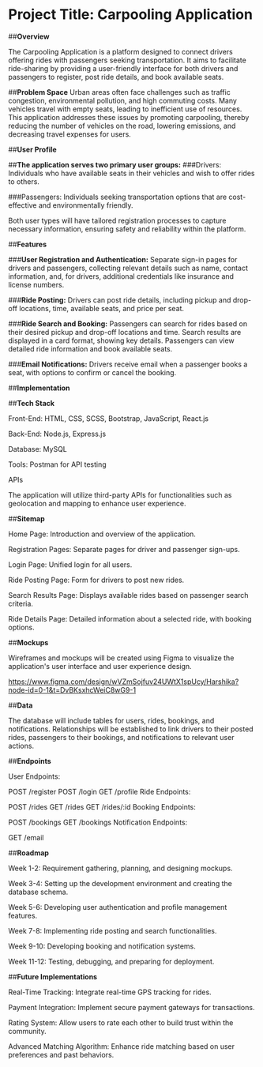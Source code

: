 # **Project Title: Carpooling Application**
##**Overview**

The Carpooling Application is a platform designed to connect drivers offering rides with passengers seeking transportation. It aims to facilitate ride-sharing by providing a user-friendly interface for both drivers and passengers to register, post ride details, and book available seats.

##**Problem Space**
Urban areas often face challenges such as traffic congestion, environmental pollution, and high commuting costs. Many vehicles travel with empty seats, leading to inefficient use of resources. This application addresses these issues by promoting carpooling, thereby reducing the number of vehicles on the road, lowering emissions, and decreasing travel expenses for users.

##**User Profile**

##**The application serves two primary user groups:**
###Drivers: Individuals who have available seats in their vehicles and wish to offer rides to others.

###Passengers: Individuals seeking transportation options that are cost-effective and environmentally friendly.

Both user types will have tailored registration processes to capture necessary information, ensuring safety and reliability within the platform.

##**Features**

###**User Registration and Authentication:** Separate sign-in pages for drivers and passengers, collecting relevant details such as name, contact information, and, for drivers, additional credentials like insurance and license numbers.

###**Ride Posting:** Drivers can post ride details, including pickup and drop-off locations, time, available seats, and price per seat.

###**Ride Search and Booking:** Passengers can search for rides based on their desired pickup and drop-off locations and time. Search results are displayed in a card format, showing key details. Passengers can view detailed ride information and book available seats.

###**Email Notifications:** Drivers receive email when a passenger books a seat, with options to confirm or cancel the booking.



##**Implementation**

##**Tech Stack**

Front-End: HTML, CSS, SCSS, Bootstrap, JavaScript, React.js

Back-End: Node.js, Express.js

Database: MySQL

Tools: Postman for API testing

APIs

The application will utilize third-party APIs for functionalities such as geolocation and mapping to enhance user experience.

##**Sitemap**

Home Page: Introduction and overview of the application.

Registration Pages: Separate pages for driver and passenger sign-ups.

Login Page: Unified login for all users.

Ride Posting Page: Form for drivers to post new rides.

Search Results Page: Displays available rides based on passenger search criteria.

Ride Details Page: Detailed information about a selected ride, with booking options.



##**Mockups**

Wireframes and mockups will be created using Figma to visualize the application's user interface and user experience design.

https://www.figma.com/design/wVZmSojfuv24UWtX1spUcy/Harshika?node-id=0-1&t=DvBKsxhcWeiC8wG9-1

##**Data**

The database will include tables for users, rides, bookings, and notifications. Relationships will be established to link drivers to their posted rides, passengers to their bookings, and notifications to relevant user actions.

##**Endpoints**

User Endpoints:

POST /register
POST /login
GET /profile
Ride Endpoints:

POST /rides
GET /rides
GET /rides/:id
Booking Endpoints:

POST /bookings
GET /bookings
Notification Endpoints:

GET /email

##**Roadmap**

Week 1-2: Requirement gathering, planning, and designing mockups.

Week 3-4: Setting up the development environment and creating the database schema.

Week 5-6: Developing user authentication and profile management features.

Week 7-8: Implementing ride posting and search functionalities.

Week 9-10: Developing booking and notification systems.

Week 11-12: Testing, debugging, and preparing for deployment.

##**Future Implementations**

Real-Time Tracking: Integrate real-time GPS tracking for rides.

Payment Integration: Implement secure payment gateways for transactions.

Rating System: Allow users to rate each other to build trust within the community.

Advanced Matching Algorithm: Enhance ride matching based on user preferences and past behaviors.

